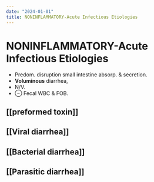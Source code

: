 ```yaml
---
date: "2024-01-01"
title: NONINFLAMMATORY-Acute Infectious Etiologies
---
```


# NONINFLAMMATORY-Acute Infectious Etiologies

* Predom. disruption small intestine absorp. & secretion.
* **Voluminous** diarrhea,
* N/V.
* ⊖ Fecal WBC & FOB.

## [[preformed toxin]]

## [[Viral diarrhea]]

## [[Bacterial diarrhea]]

## [[Parasitic diarrhea]]

